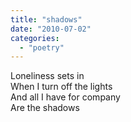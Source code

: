 ```yaml
---
title: "shadows"
date: "2010-07-02"
categories: 
  - "poetry"
---
```


Loneliness sets in  
When I turn off the lights  
And all I have for company  
Are the shadows
